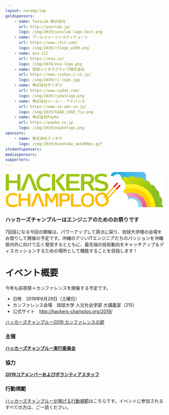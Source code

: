 ```yaml
---
layout: nocamp/top
goldsponsors:
    - name: YassLab 株式会社
      url: http://yasslab.jp/
      logo: /img/2019/yasslab-logo-text.png
    - name: アールスリーインスティテュート
      url: https://www.r3it.com/
      logo: /img/2019/r3logo_w200.png
    - name: esa LLC
      url: https://esa.io/
      logo: /img/2019/esa-logo.png
    - name: 琉球インタラクティブ株式会社
      url: https://www.ryukyu-i.co.jp/
      logo: /img/2019/ri-logo.jpg
    - name: 株式会社サイダス
      url: https://www.cydas.com/
      logo: /img/2019/cydaslogo.png
    - name: 株式会社シーエー・アドバンス
      url: https://www.ca-adv.co.jp/
      logo: /img/2019/CAAD_LOGO_fix.png
    - name: 株式会社Payke
      url: https://payke.co.jp
      logo: /img/2019/paykelogo.png
sponsors:
    - name: 株式会社ミノタケ
      logo: /img/2019/minotake_web300px.gif
studentsponsors:
mediasponsors:
supporters:
---
```



![ハッカーズチャンプルー](/img/logo/banner.png)


### ハッカーズチャンプルーはエンジニアのためのお祭りです

7回目になる今回の開催は、パワーアップして原点に戻り、琉球大学様の会場をお借りして開催の予定です。沖縄のアツいITエンジニアたちのパッションを沖縄県内外に向けて広く発信するとともに、最先端の技術動向をキャッチアップ＆ディスカッションするための場所として機能することを目指します！

# イベント概要

今年も前夜祭＋カンファレンスを開催する予定です。

 * 日時　2019年6月29日（土曜日）
* カンファレンス会場　琉球大学 人文社会学部 大講義室（215） 
* 公式サイト　http://hackers-champloo.org/2019/

<a class="doorkeeper-registration-widget" href="https://hackers-champloo.doorkeeper.jp/events/91533">ハッカーズチャンプルー2019 カンファレンスの部</a><script src="https://widgets.doorkeeper.jp/w/widget.js"></script>


### 主催

**[ハッカーズチャンプルー実行委員会](/about.html)**

### 協力

**[2019コアメンバーおよびボランティアスタッフ](/2019/staff.html)**


### 行動規範

[ハッカーズチャンプルーが掲げる行動規範](/policy.html)はこちらです。イベントに参加されるすべての方は、ご一読ください。

